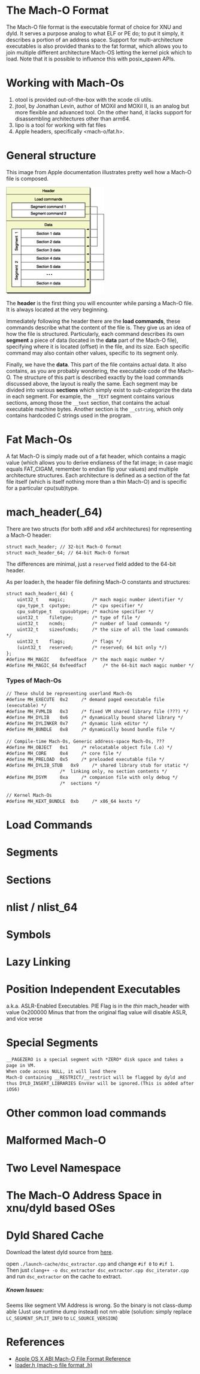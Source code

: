 # The Mach-O Format

The Mach-O file format is the executable format of choice for XNU and dyld.
It serves a purpose analog to what ELF or PE do; to put it simply, it describes a portion of an address space.
Support for multi-architecture executables is also provided thanks to the fat format, which allows you to join multiple different architecture Mach-OS letting the kernel pick which to load. Note that it is possible to influence this with posix_spawn APIs.

# Working with Mach-Os

1. otool is provided out-of-the-box with the xcode cli utils.
2. jtool, by Jonathan Levin, author of MOXiI and MOXiI II, is an analog but more flexible and advanced tool. On the other hand, it lacks support for disassembling architectures other than arm64.
2. lipo is a tool for working with fat files
3. Apple headers, specifically <mach-o/fat.h>.

# General structure
This image from Apple documentation illustrates pretty well how a Mach-O file is composed.

![Mach-O files structure](images/mach_o_segments.png)

The **header** is the first thing you will encounter while parsing a Mach-O file. It is always located at the very beginning.

Immediately following the header there are the **load commands**, these commands describe what the content of the file is. They give us an idea of how the file is structured. Particularly, each command describes its own **segment** a piece of data (located in the **data** part of the Mach-O file), specifying where it is located (offset) in the file, and its size. Each specific command may also contain other values, specific to its segment only.

Finally, we have the **data**. This part of the file contains actual data. It also contains, as you are probably wondering, the executable code of the Mach-O. The structure of this part is described exactly by the load commands discussed above, the layout is really the same. Each segment may be divided into various **sections** which simply exist to sub-categorize the data in each segment. For example, the `__TEXT` segment contains various sections, among those the `__text` section, that contains the actual executable machine bytes. Another section is the `__cstring`, which only contains hardcoded C strings used in the program.  

# Fat Mach-Os

A fat Mach-O is simply made out of a fat header, which contains a magic value (which allows you to derive endianess of the fat image; in case magic equals FAT_CIGAM, remember to endian flip your values) and multiple architecture structures.
Each architecture is defined as a section of the fat file itself (which is itself nothing more than a thin Mach-O) and is specific for a particular cpu(sub)type.


# mach_header(_64)
There are two structs (for both _x86_ and _x64_ architectures) for representing a Mach-O header:

```
struct mach_header; // 32-bit Mach-O format
struct mach_header_64; // 64-bit Mach-O format
```
The differences are minimal, just a `reserved` field added to the 64-bit header.

As per loader.h, the header file defining Mach-O constants and structures:
```
struct mach_header(_64) {
	uint32_t	magic;			/* mach magic number identifier */
	cpu_type_t	cputype;		/* cpu specifier */
	cpu_subtype_t	cpusubtype;	/* machine specifier */
	uint32_t	filetype;		/* type of file */
	uint32_t	ncmds;			/* number of load commands */
	uint32_t	sizeofcmds;		/* the size of all the load commands */
	uint32_t	flags;			/* flags */
	(uint32_t	reserved;		/* reserved; 64 bit only */)
};
#define	MH_MAGIC	0xfeedface	/* the mach magic number */
#define	MH_MAGIC_64 0xfeedfacf 		/* the 64-bit mach magic number */
```
### Types of Mach-Os
```
// These shuld be representing userland Mach-Os
#define	MH_EXECUTE	0x2		/* demand paged executable file (executable) */
#define	MH_FVMLIB	0x3		/* fixed VM shared library file (???) */
#define	MH_DYLIB	0x6		/* dynamically bound shared library */
#define	MH_DYLINKER	0x7		/* dynamic link editor */
#define	MH_BUNDLE	0x8		/* dynamically bound bundle file */

// Compile-time Mach-Os, Generic address-space Mach-Os, ???
#define	MH_OBJECT	0x1		/* relocatable object file (.o) */
#define	MH_CORE		0x4		/* core file */
#define	MH_PRELOAD	0x5		/* preloaded executable file */
#define	MH_DYLIB_STUB	0x9		/* shared library stub for static */
					/*  linking only, no section contents */
#define	MH_DSYM		0xa		/* companion file with only debug */
					/*  sections */

// Kernel Mach-Os
#define	MH_KEXT_BUNDLE	0xb		/* x86_64 kexts */
```
# Load Commands

# Segments

# Sections

# nlist / nlist_64

# Symbols

# Lazy Linking

# Position Independent Executables
 a.k.a. ASLR-Enabled Executables.
 PIE Flag is in the *thin* mach_header with value 0x200000
 Minus that from the original flag value will disable ASLR, and vice verse

# Special Segments
	__PAGEZERO is a special segment with *ZERO* disk space and takes a page in VM.
	When code access NULL, it will land there
	Mach-O containing __RESTRICT/__restrict will be flagged by dyld and thus DYLD_INSERT_LIBRARIES EnvVar will be ignored.(This is added after iOS6)

# Other common load commands

# Malformed Mach-O

# Two Level Namespace

# The Mach-O Address Space in xnu/dyld based OSes

# Dyld Shared Cache
Download the latest dyld source from [here](http://opensource.apple.com/source/dyld/).

open `./launch-cache/dsc_extractor.cpp` and change `#if 0` to `#if 1`.
<br>
Then just `clang++ -o dsc_extractor dsc_extractor.cpp dsc_iterator.cpp`
and run `dsc_extractor` on the cache to extract.

##### Known Issues:
 Seems like segment VM Address is wrong. So the binary is not class-dump able (Just use runtime dump instead)
 not nm-able (solution: simply replace `LC_SEGMENT_SPLIT_INFO` to  `LC_SOURCE_VERSION`)

# References
-	[Apple OS X ABI Mach-O File Format Reference](https://developer.apple.com/library/mac/documentation/DeveloperTools/Conceptual/MachORuntime/)
-	[loader.h (mach-o file format .h)](http://www.opensource.apple.com/source/xnu/xnu-3248.20.55/EXTERNAL_HEADERS/mach-o/loader.h)
